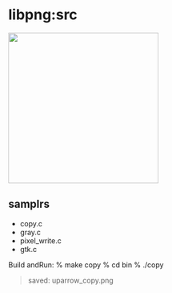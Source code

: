 libpng:src
===============


<image src="https://raw.githubusercontent.com/ohwada/MAC_cpp_Samples/master/libpng/scrrenshots/screenshot_upsrrow.png" width="300" />  


## samplrs
- copy.c
- gray.c
- pixel_write.c
- gtk.c

Build andRun:
% make copy
% cd bin
% ./copy
> saved: uparrow_copy.png 


